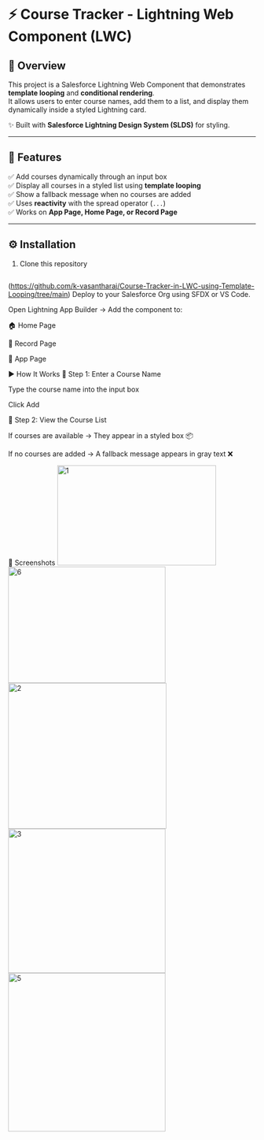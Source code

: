 # ⚡ Course Tracker - Lightning Web Component (LWC)

## 📖 Overview
This project is a Salesforce Lightning Web Component that demonstrates **template looping** and **conditional rendering**.  
It allows users to enter course names, add them to a list, and display them dynamically inside a styled Lightning card.

✨ Built with **Salesforce Lightning Design System (SLDS)** for styling.

---

## 🎯 Features
✅ Add courses dynamically through an input box  
✅ Display all courses in a styled list using **template looping**  
✅ Show a fallback message when no courses are added  
✅ Uses **reactivity** with the spread operator (`...`)  
✅ Works on **App Page, Home Page, or Record Page**

---

## ⚙️ Installation
1. Clone this repository  
   ```bash
(https://github.com/k-vasantharaj/Course-Tracker-in-LWC-using-Template-Looping/tree/main)
Deploy to your Salesforce Org using SFDX or VS Code.

Open Lightning App Builder → Add the component to:

🏠 Home Page

📄 Record Page

📱 App Page

▶️ How It Works
🔹 Step 1: Enter a Course Name

Type the course name into the input box

Click Add

🔹 Step 2: View the Course List

If courses are available → They appear in a styled box 📦

If no courses are added → A fallback message appears in gray text ❌

📸 Screenshots
<img width="323" height="203" alt="1" src="https://github.com/user-attachments/assets/765afe74-c3ad-41f2-8067-37640b097863" />
<img width="320" height="236" alt="6" src="https://github.com/user-attachments/assets/6e116a6d-a7a3-49e7-9240-39d733e90ead" />
<img width="322" height="296" alt="2" src="https://github.com/user-attachments/assets/53f56183-820c-47ed-b33b-852a39ae4444" />
<img width="320" height="293" alt="3" src="https://github.com/user-attachments/assets/12221dca-7916-49d3-8452-4e91e59dc7bc" />
<img width="320" height="322" alt="5" src="https://github.com/user-attachments/assets/668e9235-a650-4a99-80da-6e46e105d922" />
